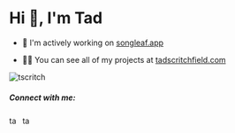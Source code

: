 <h1>Hi 👋, I'm Tad</h1>

- 🌿 I'm actively working on [songleaf.app](songleaf.app)

- 👨‍💻 You can see all of my projects at [tadscritchfield.com](tadscritchfield.com)



<p><img align="center" src="https://github-readme-stats.vercel.app/api/top-langs?username=tscritch&show_icons=true&locale=en&layout=compact" alt="tscritch" /></p>

<h5>Connect with me:</h3>
<p align="left">
<a href="https://twitter.com/tadscritch" target="blank"><img align="center" src="https://raw.githubusercontent.com/rahuldkjain/github-profile-readme-generator/master/src/images/icons/Social/twitter.svg" alt="tadscritch" height="16" width="20" /></a>
<a href="https://www.youtube.com/@tadly" target="blank"><img align="center" src="https://raw.githubusercontent.com/rahuldkjain/github-profile-readme-generator/master/src/images/icons/Social/youtube.svg" alt="tad" height="16" width="20" /></a>
</p>
